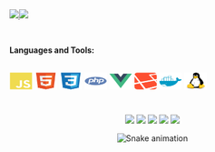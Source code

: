 <div style="display: inline_block; font-size: 5px">
  <a href="https://github.com/jalfersl">
  <img height="180em" src="https://github-readme-stats.vercel.app/api?username=jalfersl&show_icons=true&theme=vue-dark&include_all_commits=true&count_private=true"/>
  <img height="180em" src="https://github-readme-stats.vercel.app/api/top-langs/?username=jalfersl&layout=compact&langs_count=7&theme=vue-dark"/>
  </a>
</div>
<br/>

## 
  
**Languages and Tools:**
  
<div style="display: inline_block"><br>
  <img align="center" alt="Jardel-Js" height="30" width="40" src="https://raw.githubusercontent.com/devicons/devicon/master/icons/javascript/javascript-plain.svg">
  <img align="center" alt="Jardel-HTML" height="30" width="40" src="https://raw.githubusercontent.com/devicons/devicon/master/icons/html5/html5-original.svg">
  <img align="center" alt="Jardel-CSS" height="30" width="40" src="https://raw.githubusercontent.com/devicons/devicon/master/icons/css3/css3-original.svg">
  <img align="center" alt="Jardel-php" height="30" width="40" src="https://raw.githubusercontent.com/devicons/devicon/master/icons/php/php-plain.svg">
  <img align="center" alt="Jardel-vue" height="30" width="40" src="https://raw.githubusercontent.com/devicons/devicon/master/icons/vuejs/vuejs-original.svg">
  <img align="center" alt="Jardel-laravel" height="30" width="40" src="https://raw.githubusercontent.com/devicons/devicon/master/icons/laravel/laravel-plain.svg">
  <img align="center" alt="Jardel-docker" height="30" width="40" src="https://raw.githubusercontent.com/devicons/devicon/master/icons/docker/docker-plain.svg">
  <img align="center" alt="Jardel-linux" height="30" width="40" src="https://raw.githubusercontent.com/devicons/devicon/master/icons/linux/linux-original.svg">
</div>

<br/>
<br/>

<div style="text-align: center; margin-top: 10px"> 
  <a href="https://instagram.com/jardelfuchter" target="_blank"><img src="https://img.shields.io/badge/-Instagram-%23E4405F?style=for-the-badge&logo=instagram&logoColor=white" target="_blank"></a>
  <a href = "mailto:jalfersl@gmail.com"><img src="https://img.shields.io/badge/Gmail-D14836?style=for-the-badge&logo=gmail&logoColor=white" target="_blank"></a>
  <a href="https://www.linkedin.com/in/jardel-fuchter" target="_blank"><img src="https://img.shields.io/badge/-LinkedIn-%230077B5?style=for-the-badge&logo=linkedin&logoColor=white" target="_blank"></a> 
<a href="https://www.twitter.com/jalfer" target="_blank"><img src="https://img.shields.io/badge/Twitter-1DA1F2?style=for-the-badge&logo=twitter&logoColor=white" target="_blank"></a> 
 	<a href="https://www.twitch.tv/jardelf_" target="_blank"><img src="https://img.shields.io/badge/Twitch-9146FF?style=for-the-badge&logo=twitch&logoColor=white" target="_blank"></a>


![Snake animation](https://github.com/jalfersl/jalfersl/blob/output/github-contribution-grid-snake.svg)
 
</div>
